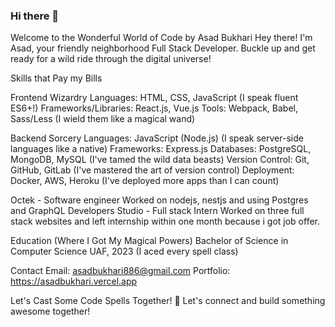 ### Hi there 👋

Welcome to the Wonderful World of Code by Asad Bukhari
Hey there! I'm Asad, your friendly neighborhood Full Stack Developer. Buckle up and get ready for a wild ride through the digital universe!

Skills that Pay my Bills

Frontend Wizardry
Languages: HTML, CSS, JavaScript (I speak fluent ES6+!)
Frameworks/Libraries: React.js, Vue.js
Tools: Webpack, Babel, Sass/Less (I wield them like a magical wand)

Backend Sorcery
Languages: JavaScript (Node.js) (I speak server-side languages like a native)
Frameworks: Express.js 
Databases: PostgreSQL, MongoDB, MySQL (I've tamed the wild data beasts)
Version Control: Git, GitHub, GitLab (I've mastered the art of version control)
Deployment: Docker, AWS, Heroku (I've deployed more apps than I can count)

Octek - Software engineer
Worked on nodejs, nestjs and using Postgres and GraphQL 
Developers Studio - Full stack Intern
Worked on three full stack websites and left internship within one month because i got job offer.

Education (Where I Got My Magical Powers)
Bachelor of Science in Computer Science
UAF, 2023 (I aced every spell class)

Contact
Email: asadbukhari886@gmail.com
Portfolio: https://asadbukhari.vercel.app

Let's Cast Some Code Spells Together!
🌟 Let's connect and build something awesome together!

<!--
**AsadBukhari886/asadbukhari886** is a ✨ _special_ ✨ repository because its `README.md` (this file) appears on your GitHub profile.

Here are some ideas to get you started:

- 🔭 I’m currently working on ...
- 🌱 I’m currently learning ...
- 👯 I’m looking to collaborate on ...
- 🤔 I’m looking for help with ...
- 💬 Ask me about ...
- 📫 How to reach me: ...
- 😄 Pronouns: ...
- ⚡ Fun fact: ...
-->

